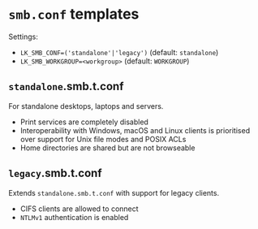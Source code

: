 # `smb.conf` templates

Settings:

- `LK_SMB_CONF=('standalone'|'legacy')` (default: `standalone`)
- `LK_SMB_WORKGROUP=<workgroup>` (default: `WORKGROUP`)

## `standalone`.smb.t.conf

For standalone desktops, laptops and servers.

- Print services are completely disabled
- Interoperability with Windows, macOS and Linux clients is prioritised over
  support for Unix file modes and POSIX ACLs
- Home directories are shared but are not browseable

## `legacy`.smb.t.conf

Extends `standalone.smb.t.conf` with support for legacy clients.

- CIFS clients are allowed to connect
- `NTLMv1` authentication is enabled
